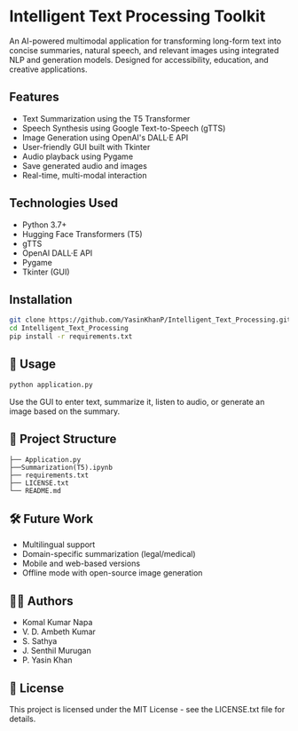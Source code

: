# Intelligent Text Processing Toolkit

An AI-powered multimodal application for transforming long-form text into concise summaries, natural speech, and relevant images using integrated NLP and generation models. Designed for accessibility, education, and creative applications.

## Features

- Text Summarization using the T5 Transformer
- Speech Synthesis using Google Text-to-Speech (gTTS)
- Image Generation using OpenAI's DALL·E API
- User-friendly GUI built with Tkinter
- Audio playback using Pygame
- Save generated audio and images
- Real-time, multi-modal interaction

## Technologies Used

- Python 3.7+
- Hugging Face Transformers (T5)
- gTTS
- OpenAI DALL·E API
- Pygame
- Tkinter (GUI)

## Installation

```bash
git clone https://github.com/YasinKhanP/Intelligent_Text_Processing.git
cd Intelligent_Text_Processing
pip install -r requirements.txt
```

## 🚀 Usage

```bash
python application.py
```

Use the GUI to enter text, summarize it, listen to audio, or generate an image based on the summary.

## 📁 Project Structure

```
├── Application.py
├──Summarization(T5).ipynb  
├── requirements.txt
├── LICENSE.txt
└── README.md
```

## 🛠 Future Work

- Multilingual support
- Domain-specific summarization (legal/medical)
- Mobile and web-based versions
- Offline mode with open-source image generation

## 👨‍💻 Authors

- Komal Kumar Napa
- V. D. Ambeth Kumar
- S. Sathya
- J. Senthil Murugan
- P. Yasin Khan

## 📜 License

This project is licensed under the MIT License - see the LICENSE.txt file for details.

